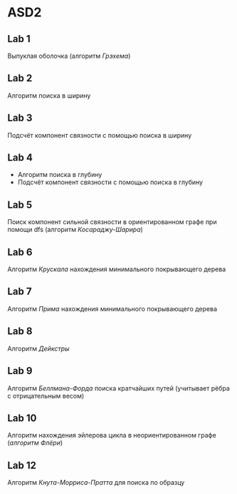 # ASD2
## Lab 1
Выпуклая оболочка (алгоритм *Грэхема*)
## Lab 2
Алгоритм поиска в ширину
## Lab 3
Подсчёт компонент связности с помощью поиска в ширину
## Lab 4
+ Алгоритм поиска в глубину
+ Подсчёт компонент связности с помощью поиска в глубину
## Lab 5
Поиск компонент сильной связности в ориентированном графе при помощи dfs (алгоритм *Косараджу-Шарира*)
## Lab 6
Алгоритм *Крускала* нахождения минимального покрывающего дерева
## Lab 7
Алгоритм *Прима* нахождения минимального покрывающего дерева
## Lab 8
Алгоритм *Дейкстры*
## Lab 9
Алгоритм *Беллмана-Форда* поиска кратчайших путей (учитывает рёбра с отрицательным весом)
## Lab 10
Алгоритм нахождения эйлерова цикла в неориентированном графе (*алгоритм Флёри*)
## Lab 12
Алгоритм *Кнута-Морриса-Пратта* для поиска по образцу
